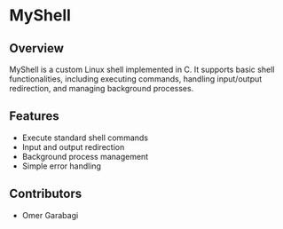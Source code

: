 # MyShell

## Overview

MyShell is a custom Linux shell implemented in C. It supports basic shell functionalities, including executing commands, handling input/output redirection, and managing background processes.

## Features

- Execute standard shell commands
- Input and output redirection
- Background process management
- Simple error handling

## Contributors

- Omer Garabagi
